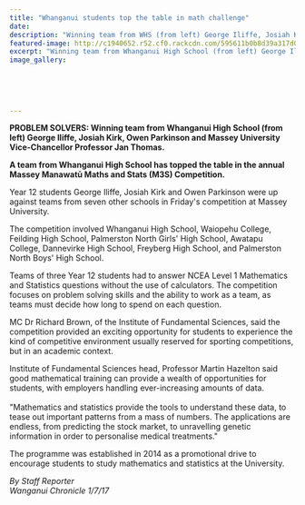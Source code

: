 ```yaml
---
title: "Whanganui students top the table in math challenge"
date: 
description: "Winning team from WHS (from left) George Iliffe, Josiah Kirk, Owen Parkinson and Massey University Vice-Chancellor Professor Jan Thomas..."
featured-image: http://c1940652.r52.cf0.rackcdn.com/595611b0b8d39a317d000186/Maths-comp-George-Iliffe-Josiah-Kirk-Owen-parkinson-chron-1-july.jpg
excerpt: "Winning team from Whanganui High School (from left) George Iliffe, Josiah Kirk, Owen Parkinson and Massey University Vice-Chancellor Professor Jan Thomas."
image_gallery:
    
    
    
    
    
---
```


<p><strong>PROBLEM SOLVERS: Winning team from Whanganui High School (from left) George Iliffe, Josiah Kirk, Owen Parkinson and Massey University Vice-Chancellor Professor Jan Thomas.</strong></p>
<p class="element element-paragraph"><strong>A team from Whanganui High School has topped the table in the annual Massey Manawatū Maths and Stats (M3S) Competition.</strong></p>
<p class="element element-paragraph">Year 12 students George Iliffe, Josiah Kirk and Owen Parkinson were up against teams from seven other schools in Friday's competition at Massey University.</p>
<p class="element element-paragraph">The competition involved Whanganui High School, Waiopehu College, Feilding High School, Palmerston North Girls' High School, Awatapu College, Dannevirke High School, Freyberg High School, and Palmerston North Boys' High School.</p>
<p class="element element-paragraph">Teams of three Year 12 students had to answer NCEA Level 1 Mathematics and Statistics questions without the use of calculators. The competition focuses on problem solving skills and the ability to work as a team, as teams must decide how long to spend on each question.</p>
<p class="element element-paragraph">MC Dr Richard Brown, of the Institute of Fundamental Sciences, said the competition provided an exciting opportunity for students to experience the kind of competitive environment usually reserved for sporting competitions, but in an academic context.</p>
<p class="element element-paragraph">Institute of Fundamental Sciences head, Professor Martin Hazelton said good mathematical training can provide a wealth of opportunities for students, with employers handling ever-increasing amounts of data.&nbsp;<br /><br />"Mathematics and statistics provide the tools to understand these data, to tease out important patterns from a mass of numbers. The applications are endless, from predicting the stock market, to unravelling genetic information in order to personalise medical treatments."</p>
<p class="element element-paragraph">The programme was established in 2014 as a promotional drive to encourage students to study mathematics and statistics at the University.</p>
<p><em>By Staff Reporter</em><br /><em>Wanganui Chronicle 1/7/17&nbsp;</em></p>

